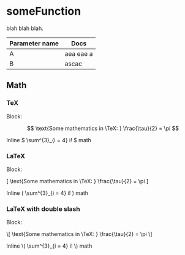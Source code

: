 # someFunction

blah blah blah.

| Parameter name | Docs      |
| -------------- | --------- |
| A              | aea eae a |
| B              | ascac     |

## Math

### TeX

Block:

$$ \text{Some mathematics in \TeX: } \frac{\tau}{2} = \pi $$

Inline $ \sum^{3}_{i = 4} i! $ math

### LaTeX

Block:

\[ \text{Some mathematics in \TeX: } \frac{\tau}{2} = \pi \]

Inline \( \sum^{3}_{i = 4} i! \) math

### LaTeX with double slash

Block:

\\[ \text{Some mathematics in \TeX: } \frac{\tau}{2} = \pi \\]

Inline \\( \sum^{3}_{i = 4} i! \\) math
